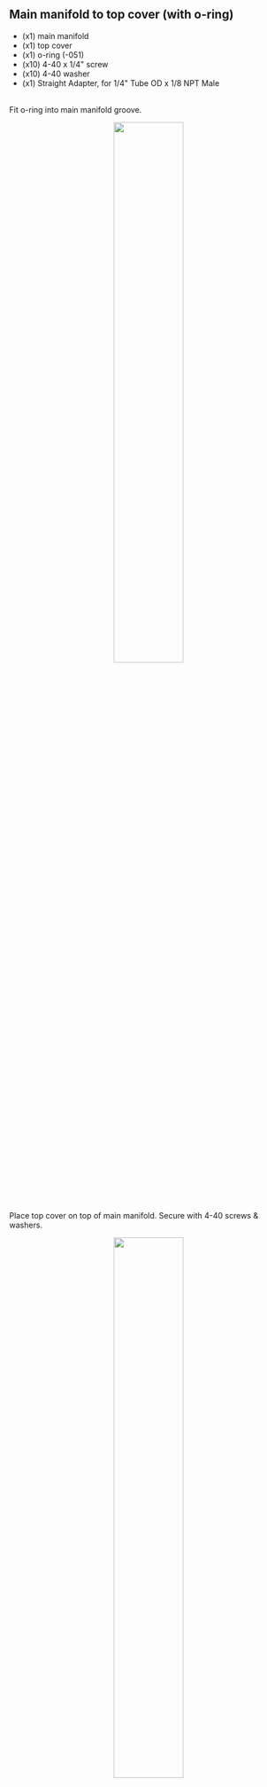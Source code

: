 ## Main manifold to top cover (with o-ring)

- (x1) main manifold
- (x1) top cover
- (x1) o-ring (-051)
- (x10) 4-40 x 1/4" screw
- (x10) 4-40 washer
- (x1) Straight Adapter, for 1/4" Tube OD x 1/8 NPT Male

<br>
Fit o-ring into main manifold groove.

<br>
<p align="center"><img src="images/images_assembly/main_manifold_01.jpg" width="50%"></p>
Place top cover on top of main manifold. Secure with 4-40 screws & washers.  

<br>
<p align="center"><img src="images/images_assembly/main_manifold_02.jpg" width="50%"></p>
Screw input fitting into main manifold.

<br>
<p align="center"><img src="images/images_assembly/main_manifold_03.jpg" width="20%"></p>
<br>

## Proportional valves to main manifold

- (x8) proportional valves
- (x16) o-rings
- (x16) 4-40 x 5/8" screw

Place one o-ring onto each countersink of the proportional valve. Insert screws through holes on opposite side of valve. Hold valve flush to main manifold and tighten the screws to secure.  
<br>

## Main plate

- (x1) main plate
- (x3) 4-40 x 1/4" screw

Attach main plate to main manifold using 4-40 x 1/4" screws.  
<br>

## Flow sensors

### Output tubing
- (x8) flow sensors
- 1/4" OD 1/8" ID tubing
- (x8) male luer to 1/8" barb

<p align="center"><img src="images/images_assembly/flow_sensor_01.jpg" width="20%"></p>

Cut a ~1" piece of tubing. Slide the end onto the output (P2) of the flow sensor. Insert the luer barb into the other end of the tubing.  
<br>

### Input Connection
- (x8) o-rings
- (x8) main manifold cover
- (x16) 4-40 x 7/8" screw

<p align="center"><img src="images/images_assembly/flow_sensor_02.jpg" width="30%"></p>

Insert flow sensor input (P1) through the main manifold cover (with the o-ring groove facing away from the flow sensor). Slide o-ring onto the end of the flow sensor (same side as the o-ring groove).  
<br>
<p align="center"><img src="images/images_assembly/flow_sensor_03.jpg" width=30%></p>

Drop (x2) 4-40 x 7/8" screws through the top of hte main manifold. Fit the flow sensor input into the main manifold (header pins should slide through the slot in the main plate).  

While securely holding the input (P1) of the flow sensor flush to the main manifold, secure the screws into the main manifold cover.  
<br>

### Secure to main plate

- (x8) 4-40 x 3/8" screws
- (x8) 4-40 hex nuts

Secure flow sensors to main plate using 4-40 x 3/8" screws and hex nuts. (possibly connect PCB before doing so, to make sure it's all aligned) (They don't need to be super tight, just secure enough to the main plate to make it easier to connect the PCB).  
<p align="center"><img src="images/images_assembly/mainplate_01.jpg" width="60%"></p>
<br>

## Mounting brackets

- (x2) mounting brackets
- (x4) 4-40 x 1/2" screw
- (x2) M8 screws

Attach mounting brackets to main manifold using 4-40 screws.  
Use M8 screws to mount main manifold (for convenience for rest of assembly).  
<br>

## Vial holders

- (x4) vial holders
- (x4) 4-40 heat set inserts
- (x4) 4-40 x 3/8" screws

Install heat set inserts into vial holders.  
<p align="center"><img src="images/images_assembly/vial_holder_00.jpg" width="20%"></p>

Position vial holder flush against main plate and secure with screws.  
<p align="center">
    <img src="images/images_assembly/vial_holder_01.jpg" width="30%">
    <img src="images/images_assembly/vial_holder_02.jpg" width="30%">
</p>
<br>

## PCB

Align flow sensor headers on PCB with flow sensor pins.
<p align="center"><img src="images/images_assembly/pcb_00.jpg" width="40%"></p>

Carefully slide PCB onto flow sensors.  
<p align="center"><img src="images/images_assembly/pcb_01.jpg" width="40%"></p>

Make sure that all flow sensor pins are in the correct spot. (If any of the pins are out of place, flow sensors will burn out).  
<p align="center"><img src="images/images_assembly/pcb_02.jpg" width="40%"></p>